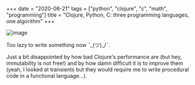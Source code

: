 +++
date = "2020-06-21"
tags = ["python", "clojure", "c", "math", "programming"]
title = "Clojure, Python, C: three programming languages, one algorithm"
+++

![image](/blog/clojure-python-c-three-programming-languages-one-algorithm/comparison.png)


Too lazy to write something now ¯\_(ツ)_/¯.

Just a bit disappointed by how bad Clojure's performance are (but hey, 
immutability is not free!) and by how damn difficult it is to improve them 
(yeah, I looked at transients but they would require me to write procedural 
code in a functional language...).
